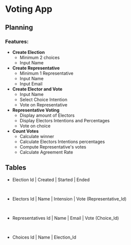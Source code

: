 # Voting App
## Planning
### Features: 
* **Create Election**
  * Minimum 2 choices
  * Input Name
* **Create Representative**
  * Minimum 1 Representative
  * Input Name
  * Input Email
* **Create Elector and Vote**
  * Input Name 
  * Select Choice Intention 
  * Vote on Representative 
* **Representative Voting**
  * Display amount of Electors 
  * Display Electors Intentions and Percentages
  * Vote on choice
* **Count Votes**
  * Calculate winner
  * Calculate Electors Intentions percentages
  * Compute Representative's votes
  * Calculate Agreement Rate


## Tables

* Election
Id | Created | Started | Ended 
<br>

* Electors
Id | Name | Intension | Vote (Representative_Id) 
<br>

* Representatives
Id | Name | Email | Vote (Choice_Id) 
<br>

* Choices
Id | Name |  Election_Id 
<br>
